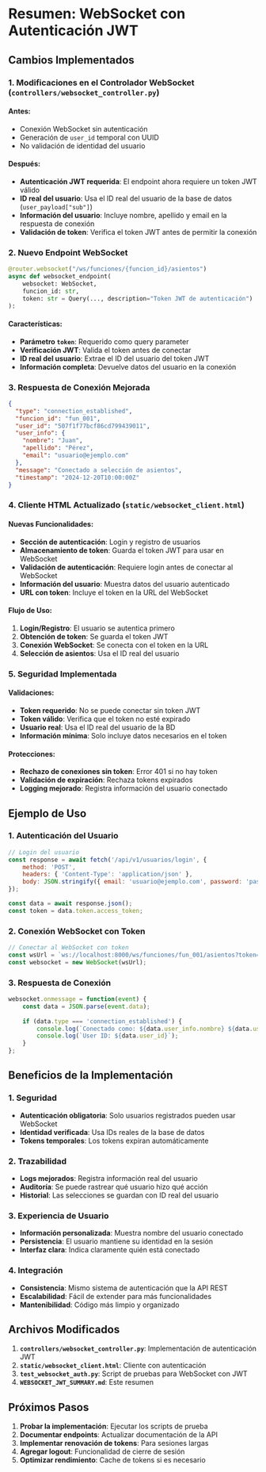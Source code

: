 # Resumen: WebSocket con Autenticación JWT

## Cambios Implementados

### 1. Modificaciones en el Controlador WebSocket (`controllers/websocket_controller.py`)

#### Antes:
- Conexión WebSocket sin autenticación
- Generación de `user_id` temporal con UUID
- No validación de identidad del usuario

#### Después:
- **Autenticación JWT requerida**: El endpoint ahora requiere un token JWT válido
- **ID real del usuario**: Usa el ID real del usuario de la base de datos (`user_payload["sub"]`)
- **Información del usuario**: Incluye nombre, apellido y email en la respuesta de conexión
- **Validación de token**: Verifica el token JWT antes de permitir la conexión

### 2. Nuevo Endpoint WebSocket

```python
@router.websocket("/ws/funciones/{funcion_id}/asientos")
async def websocket_endpoint(
    websocket: WebSocket, 
    funcion_id: str,
    token: str = Query(..., description="Token JWT de autenticación")
):
```

#### Características:
- **Parámetro `token`**: Requerido como query parameter
- **Verificación JWT**: Valida el token antes de conectar
- **ID real del usuario**: Extrae el ID del usuario del token JWT
- **Información completa**: Devuelve datos del usuario en la conexión

### 3. Respuesta de Conexión Mejorada

```json
{
  "type": "connection_established",
  "funcion_id": "fun_001",
  "user_id": "507f1f77bcf86cd799439011",
  "user_info": {
    "nombre": "Juan",
    "apellido": "Pérez",
    "email": "usuario@ejemplo.com"
  },
  "message": "Conectado a selección de asientos",
  "timestamp": "2024-12-20T10:00:00Z"
}
```

### 4. Cliente HTML Actualizado (`static/websocket_client.html`)

#### Nuevas Funcionalidades:
- **Sección de autenticación**: Login y registro de usuarios
- **Almacenamiento de token**: Guarda el token JWT para usar en WebSocket
- **Validación de autenticación**: Requiere login antes de conectar al WebSocket
- **Información del usuario**: Muestra datos del usuario autenticado
- **URL con token**: Incluye el token en la URL del WebSocket

#### Flujo de Uso:
1. **Login/Registro**: El usuario se autentica primero
2. **Obtención de token**: Se guarda el token JWT
3. **Conexión WebSocket**: Se conecta con el token en la URL
4. **Selección de asientos**: Usa el ID real del usuario

### 5. Seguridad Implementada

#### Validaciones:
- **Token requerido**: No se puede conectar sin token JWT
- **Token válido**: Verifica que el token no esté expirado
- **Usuario real**: Usa el ID real del usuario de la BD
- **Información mínima**: Solo incluye datos necesarios en el token

#### Protecciones:
- **Rechazo de conexiones sin token**: Error 401 si no hay token
- **Validación de expiración**: Rechaza tokens expirados
- **Logging mejorado**: Registra información del usuario conectado

## Ejemplo de Uso

### 1. Autenticación del Usuario
```javascript
// Login del usuario
const response = await fetch('/api/v1/usuarios/login', {
    method: 'POST',
    headers: { 'Content-Type': 'application/json' },
    body: JSON.stringify({ email: 'usuario@ejemplo.com', password: 'password123' })
});

const data = await response.json();
const token = data.token.access_token;
```

### 2. Conexión WebSocket con Token
```javascript
// Conectar al WebSocket con token
const wsUrl = `ws://localhost:8000/ws/funciones/fun_001/asientos?token=${token}`;
const websocket = new WebSocket(wsUrl);
```

### 3. Respuesta de Conexión
```javascript
websocket.onmessage = function(event) {
    const data = JSON.parse(event.data);
    
    if (data.type === 'connection_established') {
        console.log(`Conectado como: ${data.user_info.nombre} ${data.user_info.apellido}`);
        console.log(`User ID: ${data.user_id}`);
    }
};
```

## Beneficios de la Implementación

### 1. Seguridad
- **Autenticación obligatoria**: Solo usuarios registrados pueden usar WebSocket
- **Identidad verificada**: Usa IDs reales de la base de datos
- **Tokens temporales**: Los tokens expiran automáticamente

### 2. Trazabilidad
- **Logs mejorados**: Registra información real del usuario
- **Auditoría**: Se puede rastrear qué usuario hizo qué acción
- **Historial**: Las selecciones se guardan con ID real del usuario

### 3. Experiencia de Usuario
- **Información personalizada**: Muestra nombre del usuario conectado
- **Persistencia**: El usuario mantiene su identidad en la sesión
- **Interfaz clara**: Indica claramente quién está conectado

### 4. Integración
- **Consistencia**: Mismo sistema de autenticación que la API REST
- **Escalabilidad**: Fácil de extender para más funcionalidades
- **Mantenibilidad**: Código más limpio y organizado

## Archivos Modificados

1. **`controllers/websocket_controller.py`**: Implementación de autenticación JWT
2. **`static/websocket_client.html`**: Cliente con autenticación
3. **`test_websocket_auth.py`**: Script de pruebas para WebSocket con JWT
4. **`WEBSOCKET_JWT_SUMMARY.md`**: Este resumen

## Próximos Pasos

1. **Probar la implementación**: Ejecutar los scripts de prueba
2. **Documentar endpoints**: Actualizar documentación de la API
3. **Implementar renovación de tokens**: Para sesiones largas
4. **Agregar logout**: Funcionalidad de cierre de sesión
5. **Optimizar rendimiento**: Cache de tokens si es necesario 